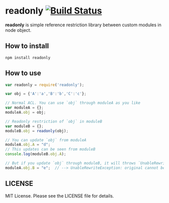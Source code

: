 readonly [![Build Status](https://travis-ci.org/Lewuathe/readonly.png?branch=master)](https://travis-ci.org/Lewuathe/readonly)
========

**readonly** is simple reference restriction library between custom modules in node object.

## How to install

    npm install readonly

## How to use

```js
var readonly = require('readonly');

var obj = {'A':'a','B':'b','C':'c'};

// Normal ACL. You can use `obj` through moduleA as you like
var moduleA = {};
moduleA.obj = obj;

// Readonly restriction of `obj` in moduleB
var moduleB = {};
moduleB.obj = readonly(obj);

// You can update `obj` from moduleA
moduleA.obj.A = "d";
// This updates can be seen from moduleB
console.log(moduleB.obj.A);

// But if you update `obj` through moduleB, it will throws `UnableRewriteException`
moduleA.obj.B = "e";  // --> UnableRewriteException: original cannot be rewrite
```

## LICENSE

MIT License. Please see the LICENSE file for details.

